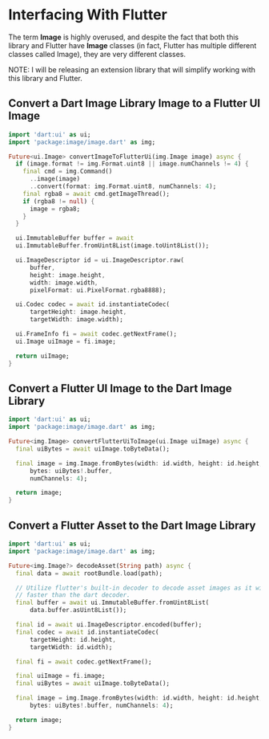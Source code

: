 # Interfacing With Flutter

The term **Image** is highly overused, and despite the fact that both this library and Flutter have **Image** classes
(in fact, Flutter has multiple different classes called Image), they are very different classes.

NOTE: I will be releasing an extension library that will simplify working with this library and Flutter.

## Convert a Dart Image Library Image to a Flutter UI Image
```dart
import 'dart:ui' as ui;
import 'package:image/image.dart' as img;

Future<ui.Image> convertImageToFlutterUi(img.Image image) async {
  if (image.format != img.Format.uint8 || image.numChannels != 4) {
    final cmd = img.Command()
      ..image(image)
      ..convert(format: img.Format.uint8, numChannels: 4);
    final rgba8 = await cmd.getImageThread();
    if (rgba8 != null) {
      image = rgba8;
    }
  }

  ui.ImmutableBuffer buffer = await
  ui.ImmutableBuffer.fromUint8List(image.toUint8List());

  ui.ImageDescriptor id = ui.ImageDescriptor.raw(
      buffer,
      height: image.height,
      width: image.width,
      pixelFormat: ui.PixelFormat.rgba8888);

  ui.Codec codec = await id.instantiateCodec(
      targetHeight: image.height,
      targetWidth: image.width);

  ui.FrameInfo fi = await codec.getNextFrame();
  ui.Image uiImage = fi.image;

  return uiImage;
}
```

## Convert a Flutter UI Image to the Dart Image Library
```dart
import 'dart:ui' as ui;
import 'package:image/image.dart' as img;

Future<img.Image> convertFlutterUiToImage(ui.Image uiImage) async {
  final uiBytes = await uiImage.toByteData();

  final image = img.Image.fromBytes(width: id.width, height: id.height,
      bytes: uiBytes!.buffer,
      numChannels: 4);

  return image;
}
```

## Convert a Flutter Asset to the Dart Image Library
```dart
import 'dart:ui' as ui;
import 'package:image/image.dart' as img;

Future<img.Image?> decodeAsset(String path) async {
  final data = await rootBundle.load(path);

  // Utilize flutter's built-in decoder to decode asset images as it will be
  // faster than the dart decoder.
  final buffer = await ui.ImmutableBuffer.fromUint8List(
      data.buffer.asUint8List());

  final id = await ui.ImageDescriptor.encoded(buffer);
  final codec = await id.instantiateCodec(
      targetHeight: id.height,
      targetWidth: id.width);

  final fi = await codec.getNextFrame();

  final uiImage = fi.image;
  final uiBytes = await uiImage.toByteData();

  final image = img.Image.fromBytes(width: id.width, height: id.height,
      bytes: uiBytes!.buffer, numChannels: 4);

  return image;
}
```
